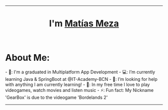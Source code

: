 <hr>
<h1 align="center">I'm <a href="https://github.com/RustyGearBox"> Matías Meza <a> </h1>
<Br>
  
<h1>About Me: </h1>
- 🏫: I'm a graduated in Multiplatform App Development
- 💻: I’m currently learning Java & SpringBoot at @IT-Academy-BCN
- 🤖: I’m looking for help with anything I am currently learning!
- 👾: In my free time I love to play videogames, watch movies and listen music
- ⚡: Fun fact: My Nickname 'GearBox' is due to the videogame 'Bordelands 2'
<hr>
